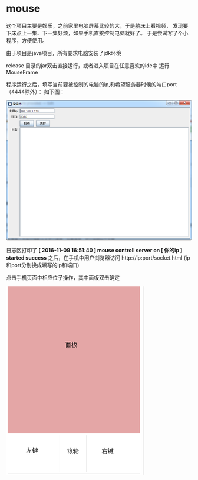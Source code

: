 # mouse

这个项目主要是娱乐，之前家里电脑屏幕比较的大，于是躺床上看视频，
发现要下床点上一集、下一集好烦，如果手机直接控制电脑就好了。
于是尝试写了个小程序，方便使用。

由于项目是java项目，所有要求电脑安装了jdk环境

release 目录的jar双击直接运行，或者进入项目在任意喜欢的ide中
运行 MouseFrame

程序运行之后，填写当前要被控制的电脑的ip,和希望服务器时候的端口port
（4444除外）：
如下图：

![运行效果](./mouse-home.png)

日志区打印了
**[ 2016-11-09 16:51:40 ]	mouse controll server on [ 你的ip ] started success**
之后，在手机中用户浏览器访问
http://ip:port/socket.html (ip和port分别换成填写的ip和端口)

点击手机页面中相应位子操作，其中面板双击确定

![鼠标](./mouse-func.png)

